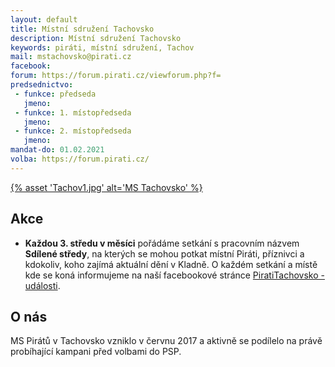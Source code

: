 ```yaml
---
layout: default
title: Místní sdružení Tachovsko
description: Místní sdružení Tachovsko
keywords: piráti, místní sdružení, Tachov
mail: mstachovsko@pirati.cz
facebook: 
forum: https://forum.pirati.cz/viewforum.php?f=
predsednictvo:
 - funkce: předseda
   jmeno: 
 - funkce: 1. místopředseda
   jmeno: 
 - funkce: 2. místopředseda
   jmeno: 
mandat-do: 01.02.2021
volba: https://forum.pirati.cz/
---
```

[{% asset 'Tachov1.jpg' alt='MS Tachovsko' %}](https://nalodeni.pirati.cz/)


<!-- # Novinky

* **11. 2. 2019**  
Proběhla volba předsednictva místního sdružení. .   -->

## Akce
* **Každou 3. středu v měsíci** 
pořádáme setkání s pracovním názvem **Sdílené středy**, na kterých se mohou potkat místní Piráti, příznivci a kdokoliv, koho zajímá aktuální dění v Kladně. O každém setkání a místě kde se koná informujeme na naší facebookové stránce [PiratiTachovsko - události](https://www.facebook.com/pg//events/).

## O nás
MS Pirátů v Tachovsko vzniklo v červnu 2017 a aktivně se podílelo na právě probíhající kampani před volbami do PSP. 

